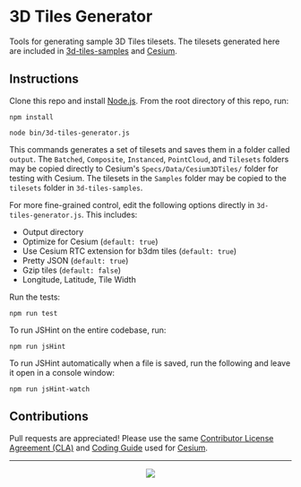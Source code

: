 # 3D Tiles Generator

Tools for generating sample 3D Tiles tilesets. The tilesets generated here are included in [3d-tiles-samples](https://github.com/AnalyticalGraphicsInc/3d-tiles-samples) and [Cesium](https://github.com/AnalyticalGraphicsInc/cesium).

## Instructions

Clone this repo and install [Node.js](http://nodejs.org/).  From the root directory of this repo, run:

```
npm install

node bin/3d-tiles-generator.js
```

This commands generates a set of tilesets and saves them in a folder called `output`. The `Batched`, `Composite`, `Instanced`, `PointCloud`, and `Tilesets` folders may be copied directly to Cesium's `Specs/Data/Cesium3DTiles/` folder for testing with Cesium. The tilesets in the `Samples` folder may be copied to the `tilesets` folder in `3d-tiles-samples`.

For more fine-grained control, edit the following options directly in `3d-tiles-generator.js`. This includes:
* Output directory
* Optimize for Cesium (`default: true`)
* Use Cesium RTC extension for b3dm tiles (`default: true`)
* Pretty JSON (`default: true`)
* Gzip tiles (`default: false`)
* Longitude, Latitude, Tile Width

Run the tests:
```
npm run test
```
To run JSHint on the entire codebase, run:
```
npm run jsHint
```
To run JSHint automatically when a file is saved, run the following and leave it open in a console window:
```
npm run jsHint-watch
```

## Contributions

Pull requests are appreciated!  Please use the same [Contributor License Agreement (CLA)](https://github.com/AnalyticalGraphicsInc/cesium/blob/master/CONTRIBUTING.md) and [Coding Guide](https://github.com/AnalyticalGraphicsInc/cesium/blob/master/Documentation/Contributors/CodingGuide/README.md) used for [Cesium](http://cesiumjs.org/).

---

<p align="center">
<a href="http://cesiumjs.org/"><img src="doc/cesium.png" onerror="this.src='cesium.png'"/></a>
</p>
